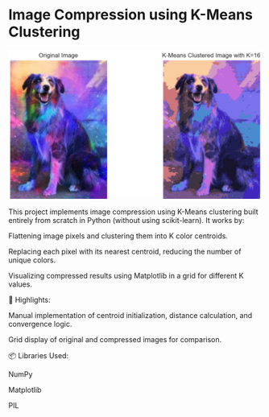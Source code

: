 # Image Compression using K-Means Clustering 

![img alt](https://github.com/jayanth142006/image-resolution-compression-ML/blob/0780a61926612f69698c2143c945f76da2d888c7/Screenshot%202025-06-17%20230623.png)

This project implements image compression using K-Means clustering built entirely from scratch in Python (without using scikit-learn). It works by:

Flattening image pixels and clustering them into K color centroids.

Replacing each pixel with its nearest centroid, reducing the number of unique colors.

Visualizing compressed results using Matplotlib in a grid for different K values.

🔧 Highlights:

Manual implementation of centroid initialization, distance calculation, and convergence logic.

Grid display of original and compressed images for comparison.

📦 Libraries Used:

NumPy

Matplotlib

PIL
